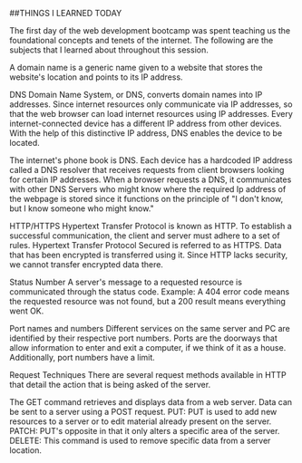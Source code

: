 ##THINGS I LEARNED TODAY

The first day of the web development bootcamp was spent teaching us the foundational concepts and tenets of the internet. The following are the subjects that I learned about throughout this session.

A domain name is a generic name given to a website that stores the website's location and points to its IP address.

DNS Domain Name System, or DNS, converts domain names into IP addresses. Since internet resources only communicate via IP addresses, so that the web browser can load internet resources using IP addresses. Every internet-connected device has a different IP address from other devices. With the help of this distinctive IP address, DNS enables the device to be located.

The internet's phone book is DNS. Each device has a hardcoded IP address called a DNS resolver that receives requests from client browsers looking for certain IP addresses. When a browser requests a DNS, it communicates with other DNS Servers who might know where the required Ip address of the webpage is stored since it functions on the principle of "I don't know, but I know someone who might know."

HTTP/HTTPS Hypertext Transfer Protocol is known as HTTP. To establish a successful communication, the client and server must adhere to a set of rules. Hypertext Transfer Protocol Secured is referred to as HTTPS. Data that has been encrypted is transferred using it. Since HTTP lacks security, we cannot transfer encrypted data there.

Status Number A server's message to a requested resource is communicated through the status code. Example: A 404 error code means the requested resource was not found, but a 200 result means everything went OK.

Port names and numbers Different services on the same server and PC are identified by their respective port numbers. Ports are the doorways that allow information to enter and exit a computer, if we think of it as a house. Additionally, port numbers have a limit.

Request Techniques There are several request methods available in HTTP that detail the action that is being asked of the server.

The GET command retrieves and displays data from a web server. Data can be sent to a server using a POST request. PUT: PUT is used to add new resources to a server or to edit material already present on the server. PATCH: PUT's opposite in that it only alters a specific area of the server. DELETE: This command is used to remove specific data from a server location.
